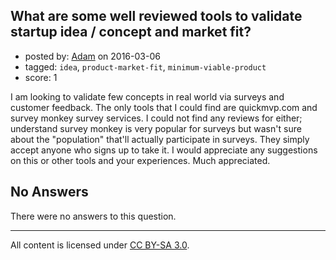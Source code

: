 ## What are some well reviewed tools to validate startup idea / concept and market fit?

- posted by: [Adam](https://stackexchange.com/users/7987950/adam) on 2016-03-06
- tagged: `idea`, `product-market-fit`, `minimum-viable-product`
- score: 1

I am looking to validate few concepts in real world via surveys and customer feedback. The only tools that I could find are quickmvp.com and survey monkey survey services.  I could not find any reviews for either; understand survey monkey is very popular for surveys but wasn't sure about the "population" that'll actually participate in surveys. They simply accept anyone who signs up to take it. I would appreciate any suggestions on this or other tools and your experiences.  Much appreciated.

## No Answers

There were no answers to this question.


---

All content is licensed under [CC BY-SA 3.0](https://creativecommons.org/licenses/by-sa/3.0/).
